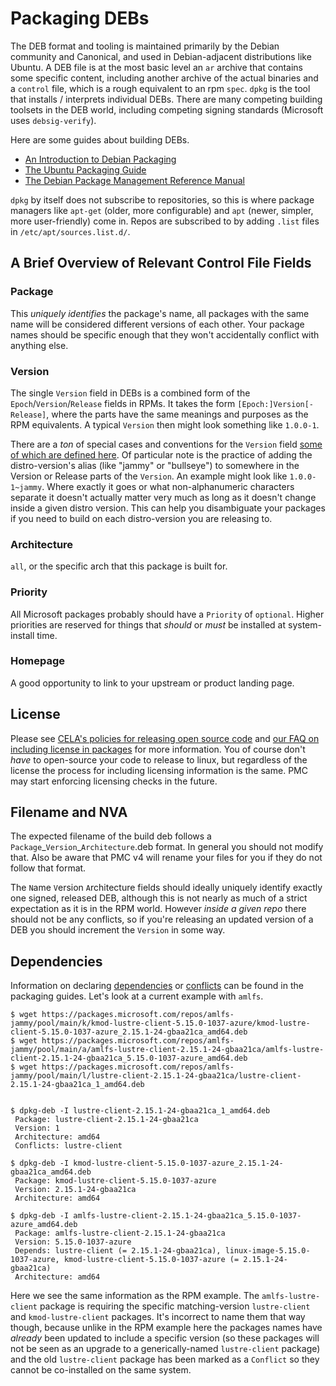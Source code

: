 # Packaging DEBs
The DEB format and tooling is maintained primarily by the Debian community and Canonical, and used in Debian-adjacent distributions like Ubuntu.
A DEB file is at the most basic level an `ar` archive that contains some specific content, including another archive of the actual binaries and a `control` file, which is a rough equivalent to an rpm `spec`.
`dpkg` is the tool that installs / interprets individual DEBs.
There are many competing building toolsets in the DEB world, including competing signing standards (Microsoft uses `debsig-verify`).

Here are some guides about building DEBs.
* [An Introduction to Debian Packaging](https://wiki.debian.org/Packaging/Intro)
* [The Ubuntu Packaging Guide](https://packaging.ubuntu.com/html/)
* [The Debian Package Management Reference Manual](https://www.debian.org/doc/manuals/debian-reference/ch02.en.html)

`dpkg` by itself does not subscribe to repositories, so this is where package managers like `apt-get` (older, more configurable) and `apt` (newer, simpler, more user-friendly) come in.
Repos are subscribed to by adding `.list` files in `/etc/apt/sources.list.d/`.

## A Brief Overview of Relevant Control File Fields
### Package
This _uniquely identifies_ the package's name, all packages with the same name will be considered different versions of each other.
Your package names should be specific enough that they won't accidentally conflict with anything else.

### Version
The single `Version` field in DEBs is a combined form of the `Epoch`/`Version`/`Release` fields in RPMs.
It takes the form `[Epoch:]Version[-Release]`, where the parts have the same meanings and purposes as the RPM equivalents.
A typical `Version` then might look something like `1.0.0-1`.

There are a _ton_ of special cases and conventions for the `Version` field [some of which are defined here](https://www.debian.org/doc/debian-policy/ch-controlfields.html#version).
Of particular note is the practice of adding the distro-version's alias (like "jammy" or "bullseye") to somewhere in the Version or Release parts of the `Version`.
An example might look like `1.0.0-1~jammy`.
Where exactly it goes or what non-alphanumeric characters separate it doesn't actually matter very much as long as it doesn't change inside a given distro version.
This can help you disambiguate your packages if you need to build on each distro-version you are releasing to.

### Architecture
`all`, or the specific arch that this package is built for.

### Priority
All Microsoft packages probably should have a `Priority` of `optional`.
Higher priorities are reserved for things that _should_ or _must_ be installed at system-install time.

### Homepage
A good opportunity to link to your upstream or product landing page.

## License
Please see [CELA's policies for releasing open source code](https://aka.ms/opensource) and [our FAQ on including license in packages](https://eng.ms/docs/cloud-ai-platform/azure-core/azure-management-and-platforms/control-plane-bburns/pmc-package-ingestion/pmc-onboardingreference/faq#packages-built-with-oss-components) for more information.
You of course don't _have_ to open-source your code to release to linux, but regardless of the license the process for including licensing information is the same.
PMC may start enforcing licensing checks in the future.

## Filename and NVA
The expected filename of the build deb follows a `Package`\_`Version`\_`Architecture`.deb format.
In general you should not modify that.
Also be aware that PMC v4 will rename your files for you if they do not follow that format.

The `N`ame `V`ersion `A`rchitecture fields should ideally uniquely identify exactly one signed, released DEB, although this is not nearly as much of a strict expectation as it is in the RPM world.
However _inside a given repo_ there should not be any conflicts, so if you're releasing an updated version of a DEB you should increment the `Version` in some way.

## Dependencies
Information on declaring [dependencies](https://www.debian.org/doc/debian-policy/ch-relationships.html#binary-dependencies-depends-recommends-suggests-enhances-pre-depends) or [conflicts](https://www.debian.org/doc/debian-policy/ch-relationships.html#s-conflicts) can be found in the packaging guides.
Let's look at a current example with `amlfs`.

```
$ wget https://packages.microsoft.com/repos/amlfs-jammy/pool/main/k/kmod-lustre-client-5.15.0-1037-azure/kmod-lustre-client-5.15.0-1037-azure_2.15.1-24-gbaa21ca_amd64.deb
$ wget https://packages.microsoft.com/repos/amlfs-jammy/pool/main/a/amlfs-lustre-client-2.15.1-24-gbaa21ca/amlfs-lustre-client-2.15.1-24-gbaa21ca_5.15.0-1037-azure_amd64.deb
$ wget https://packages.microsoft.com/repos/amlfs-jammy/pool/main/l/lustre-client-2.15.1-24-gbaa21ca/lustre-client-2.15.1-24-gbaa21ca_1_amd64.deb


$ dpkg-deb -I lustre-client-2.15.1-24-gbaa21ca_1_amd64.deb
 Package: lustre-client-2.15.1-24-gbaa21ca
 Version: 1
 Architecture: amd64
 Conflicts: lustre-client

$ dpkg-deb -I kmod-lustre-client-5.15.0-1037-azure_2.15.1-24-gbaa21ca_amd64.deb
 Package: kmod-lustre-client-5.15.0-1037-azure
 Version: 2.15.1-24-gbaa21ca
 Architecture: amd64

$ dpkg-deb -I amlfs-lustre-client-2.15.1-24-gbaa21ca_5.15.0-1037-azure_amd64.deb
 Package: amlfs-lustre-client-2.15.1-24-gbaa21ca
 Version: 5.15.0-1037-azure
 Depends: lustre-client (= 2.15.1-24-gbaa21ca), linux-image-5.15.0-1037-azure, kmod-lustre-client-5.15.0-1037-azure (= 2.15.1-24-gbaa21ca)
 Architecture: amd64
```

Here we see the same information as the RPM example.
The `amlfs-lustre-client` package is requiring the specific matching-version `lustre-client` and `kmod-lustre-client` packages.
It's incorrect to name them that way though, because unlike in the RPM example here the packages names have _already_ been updated to include a specific version (so these packages will not be seen as an upgrade to a generically-named `lustre-client` package) and the old `lustre-client` package has been marked as a `Conflict` so they cannot be co-installed on the same system.

